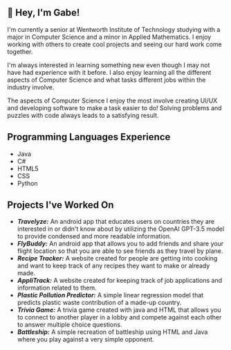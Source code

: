 ## 👋 Hey, I'm Gabe!

<!--
**madeiragatwit/madeiragatwit** is a ✨ _special_ ✨ repository because its `README.md` (this file) appears on your GitHub profile.

Here are some ideas to get you started:

- 🔭 I’m currently working on ...
- 🌱 I’m currently learning ...
- 👯 I’m looking to collaborate on ...
- 🤔 I’m looking for help with ...
- 💬 Ask me about ...
- 📫 How to reach me: ...
- 😄 Pronouns: ...
- ⚡ Fun fact: ...
-->

I'm currently a senior at Wentworth Institute of Technology studying with a major in Computer Science and a minor in Applied Mathematics. I enjoy working with others to create cool projects and seeing our hard work come together.

I'm always interested in learning something new even though I may not have had experience with it before. I also enjoy learning all the different aspects of Computer Science and what tasks different jobs within the industry involve.

The aspects of Computer Science I enjoy the most involve creating UI/UX and developing software to make a task easier to do! Solving problems and puzzles with code always leads to a satisfying result.


## Programming Languages Experience
- Java
- C#
- HTML5
- CSS
- Python

## Projects I've Worked On
- ***Travelyze:*** An android app that educates users on countries they are interested in or didn't know about by utilizing the OpenAI GPT-3.5 model to provide condensed and more readable information. 
- ***FlyBuddy:*** An android app that allows you to add friends and share your flight location so that you are able to see friends as they travel by plane.
- ***Recipe Tracker:*** A website created for people are getting into cooking and want to keep track of any recipes they want to make or already made.
- ***AppliTrack:*** A website created for keeping track of job applications and information related to them.
- ***Plastic Pollution Predictor:*** A simple linear regression model that predicts plastic waste contribution of a made-up country.
- ***Trivia Game:*** A trivia game created with java and HTML that allows you to connect to another player in a lobby and compete against each other to answer multiple choice questions.
- ***Battleship:*** A simple recreation of battleship using HTML and Java where you play against a very simple opponent.
